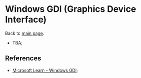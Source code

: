 # Windows GDI (Graphics Device Interface)

Back to [main page](../).

- TBA;

## References

- [Microsoft Learn - Windows GDI](https://learn.microsoft.com/en-us/windows/win32/gdi/windows-gdi);